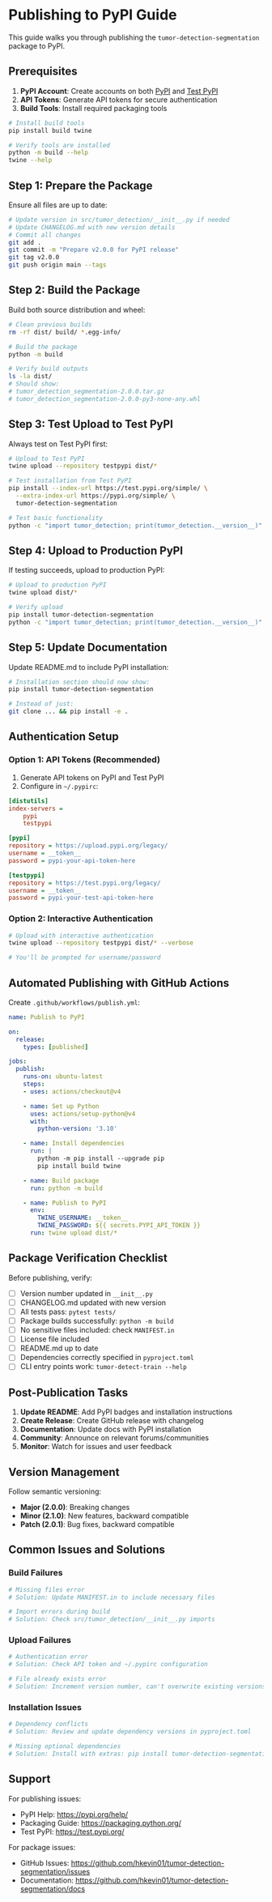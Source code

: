 # Publishing to PyPI Guide

This guide walks you through publishing the `tumor-detection-segmentation` package to PyPI.

## Prerequisites

1. **PyPI Account**: Create accounts on both [PyPI](https://pypi.org/account/register/) and [Test PyPI](https://test.pypi.org/account/register/)
2. **API Tokens**: Generate API tokens for secure authentication
3. **Build Tools**: Install required packaging tools

```bash
# Install build tools
pip install build twine

# Verify tools are installed
python -m build --help
twine --help
```

## Step 1: Prepare the Package

Ensure all files are up to date:

```bash
# Update version in src/tumor_detection/__init__.py if needed
# Update CHANGELOG.md with new version details
# Commit all changes
git add .
git commit -m "Prepare v2.0.0 for PyPI release"
git tag v2.0.0
git push origin main --tags
```

## Step 2: Build the Package

Build both source distribution and wheel:

```bash
# Clean previous builds
rm -rf dist/ build/ *.egg-info/

# Build the package
python -m build

# Verify build outputs
ls -la dist/
# Should show:
# tumor_detection_segmentation-2.0.0.tar.gz
# tumor_detection_segmentation-2.0.0-py3-none-any.whl
```

## Step 3: Test Upload to Test PyPI

Always test on Test PyPI first:

```bash
# Upload to Test PyPI
twine upload --repository testpypi dist/*

# Test installation from Test PyPI
pip install --index-url https://test.pypi.org/simple/ \
  --extra-index-url https://pypi.org/simple/ \
  tumor-detection-segmentation

# Test basic functionality
python -c "import tumor_detection; print(tumor_detection.__version__)"
```

## Step 4: Upload to Production PyPI

If testing succeeds, upload to production PyPI:

```bash
# Upload to production PyPI
twine upload dist/*

# Verify upload
pip install tumor-detection-segmentation
python -c "import tumor_detection; print(tumor_detection.__version__)"
```

## Step 5: Update Documentation

Update README.md to include PyPI installation:

```bash
# Installation section should now show:
pip install tumor-detection-segmentation

# Instead of just:
git clone ... && pip install -e .
```

## Authentication Setup

### Option 1: API Tokens (Recommended)

1. Generate API tokens on PyPI and Test PyPI
2. Configure in `~/.pypirc`:

```ini
[distutils]
index-servers =
    pypi
    testpypi

[pypi]
repository = https://upload.pypi.org/legacy/
username = __token__
password = pypi-your-api-token-here

[testpypi]
repository = https://test.pypi.org/legacy/
username = __token__
password = pypi-your-test-api-token-here
```

### Option 2: Interactive Authentication

```bash
# Upload with interactive authentication
twine upload --repository testpypi dist/* --verbose

# You'll be prompted for username/password
```

## Automated Publishing with GitHub Actions

Create `.github/workflows/publish.yml`:

```yaml
name: Publish to PyPI

on:
  release:
    types: [published]

jobs:
  publish:
    runs-on: ubuntu-latest
    steps:
    - uses: actions/checkout@v4

    - name: Set up Python
      uses: actions/setup-python@v4
      with:
        python-version: '3.10'

    - name: Install dependencies
      run: |
        python -m pip install --upgrade pip
        pip install build twine

    - name: Build package
      run: python -m build

    - name: Publish to PyPI
      env:
        TWINE_USERNAME: __token__
        TWINE_PASSWORD: ${{ secrets.PYPI_API_TOKEN }}
      run: twine upload dist/*
```

## Package Verification Checklist

Before publishing, verify:

- [ ] Version number updated in `__init__.py`
- [ ] CHANGELOG.md updated with new version
- [ ] All tests pass: `pytest tests/`
- [ ] Package builds successfully: `python -m build`
- [ ] No sensitive files included: check `MANIFEST.in`
- [ ] License file included
- [ ] README.md up to date
- [ ] Dependencies correctly specified in `pyproject.toml`
- [ ] CLI entry points work: `tumor-detect-train --help`

## Post-Publication Tasks

1. **Update README**: Add PyPI badges and installation instructions
2. **Create Release**: Create GitHub release with changelog
3. **Documentation**: Update docs with PyPI installation
4. **Community**: Announce on relevant forums/communities
5. **Monitor**: Watch for issues and user feedback

## Version Management

Follow semantic versioning:

- **Major (2.0.0)**: Breaking changes
- **Minor (2.1.0)**: New features, backward compatible
- **Patch (2.0.1)**: Bug fixes, backward compatible

## Common Issues and Solutions

### Build Failures

```bash
# Missing files error
# Solution: Update MANIFEST.in to include necessary files

# Import errors during build
# Solution: Check src/tumor_detection/__init__.py imports
```

### Upload Failures

```bash
# Authentication error
# Solution: Check API token and ~/.pypirc configuration

# File already exists error
# Solution: Increment version number, can't overwrite existing versions
```

### Installation Issues

```bash
# Dependency conflicts
# Solution: Review and update dependency versions in pyproject.toml

# Missing optional dependencies
# Solution: Install with extras: pip install tumor-detection-segmentation[all]
```

## Support

For publishing issues:

- PyPI Help: https://pypi.org/help/
- Packaging Guide: https://packaging.python.org/
- Test PyPI: https://test.pypi.org/

For package issues:

- GitHub Issues: https://github.com/hkevin01/tumor-detection-segmentation/issues
- Documentation: https://github.com/hkevin01/tumor-detection-segmentation/docs
